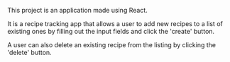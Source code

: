 This project is an application made using React. 

It is a recipe tracking app that allows a user to add new recipes to a list of existing ones by filling out the input fields and click the 'create' button. 

A user can also delete an existing recipe from the listing by clicking the 'delete' button. 
